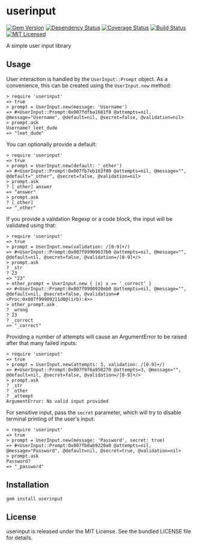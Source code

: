 userinput
=========

[![Gem Version](https://img.shields.io/gem/v/userinput.svg)](https://rubygems.org/gems/userinput)
[![Dependency Status](https://img.shields.io/gemnasium/akerl/userinput.svg)](https://gemnasium.com/akerl/userinput)
[![Coverage Status](https://img.shields.io/codecov/c/akerl/userinput.svg)](https://codecov.io/github/akerl/userinput)
[![Build Status](https://img.shields.io/travis/akerl/userinput.svg)](https://travis-ci.org/akerl/userinput)
[![MIT Licensed](https://img.shields.io/badge/license-MIT-green.svg)](https://tldrlegal.com/license/mit-license)

A simple user input library

## Usage

User interaction is handled by the `UserInput::Prompt` object. As a convenience, this can be created using the `UserInput.new` method:

```
> require 'userinput'
=> true
> prompt = UserInput.new(message: 'Username')
=> #<UserInput::Prompt:0x007fdfba1681f8 @attempts=nil, @message="Username", @default=nil, @secret=false, @validation=nil>
> prompt.ask
Username? leet_dude
=> "leet_dude"
```

You can optionally provide a default:

```
> require 'userinput'
=> true
> prompt = UserInput.new(default: '_other')
=> #<UserInput::Prompt:0x007fb7eb163f00 @attempts=nil, @message="", @default="_other", @secret=false, @validation=nil>
> prompt.ask
? [_other] answer
=> "answer"
> prompt.ask
? [_other]
=> "_other"
```

If you provide a validation Regexp or a code block, the input will be validated using that:

```
> require 'userinput'
=> true
> prompt = UserInput.new(validation: /[0-9]+/)
=> #<UserInput::Prompt:0x007f99909637b0 @attempts=nil, @message="", @default=nil, @secret=false, @validation=/[0-9]+/>
> prompt.ask
? _str
? 23
=> "23"
> other_prompt = UserInput.new { |x| x == '_correct' }
=> #<UserInput::Prompt:0x007f9990920eb0 @attempts=nil, @message="", @default=nil, @secret=false, @validation=#<Proc:0x007f99909211d0@(irb):4>>
> other_prompt.ask
? _wrong
? 23
? _correct
=> "_correct"
```

Providing a number of attempts will cause an ArgumentError to be raised after that many failed inputs:

```
> require 'userinput'
=> true
> prompt = UserInput.new(attempts: 3, validation: /[0-9]+/)
=> #<UserInput::Prompt:0x007f9f6a950270 @attempts=3, @message="", @default=nil, @secret=false, @validation=/[0-9]+/>
> prompt.ask
? _str
? _other
? _attempt
ArgumentError: No valid input provided
```

For sensitive input, pass the `secret` parameter, which will try to disable terminal printing of the user's input:

```
> require 'userinput'
=> true
> prompt = UserInput.new(message: 'Password', secret: true)
=> #<UserInput::Prompt:0x007fb8ab9220a0 @attempts=nil, @message="Password", @default=nil, @secret=true, @validation=nil>
> prompt.ask
Password?
=> "_password"
```

## Installation

    gem install userinput

## License

userinput is released under the MIT License. See the bundled LICENSE file for details.

